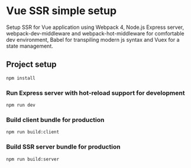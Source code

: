 # Vue SSR simple setup

Setup SSR for Vue application using Webpack 4, Node.js Express server, webpack-dev-middleware and webpack-hot-middleware for comfortable dev environment, Babel for transpiling modern js syntax and Vuex for a state management.

## Project setup
```
npm install
```

### Run Express server with hot-reload support for development
```
npm run dev
```

### Build client bundle for production
```
npm run build:client
```

### Build SSR server bundle for production
```
npm run build:server
```